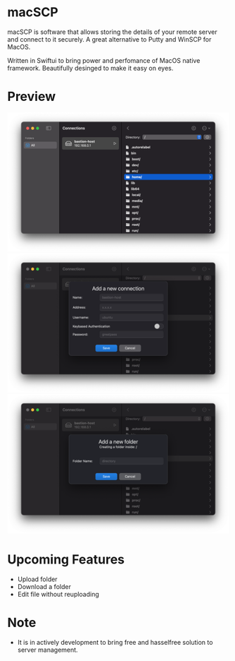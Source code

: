 # macSCP

macSCP is software that allows storing the details of your remote server and connect to it securely.
A great alternative to Putty and WinSCP for MacOS.

Written in Swiftui to bring power and perfomance of MacOS native framework.
Beautifully desinged to make it easy on eyes.

# Preview
![File Browser](/Preview/file_browser.png?raw=true "File Browser")
![Add a new connection](/Preview/add_new_connection.png?raw=true "Add a new connection")
![Add a new folder](/Preview/add_new_folder.png?raw=true "Add a new folder")

# Upcoming Features
- Upload folder
- Download a folder
- Edit file without reuploading

# Note

- It is in actively development to bring free and hasselfree solution to server management.
